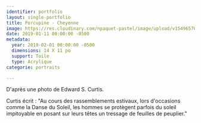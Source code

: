 ```yaml
---
identifier: portfolio
layout: single-portfolio
title: Porcupine - Cheyenne
image: https://res.cloudinary.com/npaquet-pastel/image/upload/v1549657077/DSC09615%20%282%29.jpg
date: 2019-01-11 00:00:00 -0500
metadata:
  year: 2019-02-01 00:00:00 -0500
  dimensions: 14 X 11 po
  support: Toile
  type: Acrylique
categorie: portraits

---
```

D'après une photo de Edward S. Curtis.

Curtis écrit : "Au cours des rassemblements estivaux, lors d'occasions comme la Danse du Soleil, les hommes se protègent parfois du soleil impitoyable en posant sur leurs têtes un tressage de feuilles de peuplier."